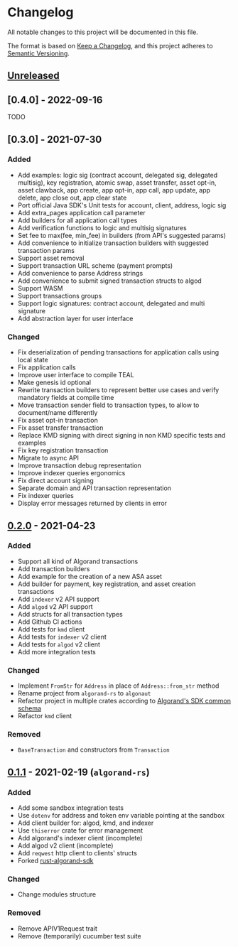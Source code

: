 # Changelog

All notable changes to this project will be documented in this file.

The format is based on [Keep a Changelog](https://keepachangelog.com/en/1.0.0/),
and this project adheres to [Semantic Versioning](https://semver.org/spec/v2.0.0.html).

## [Unreleased]

## [0.4.0] - 2022-09-16

TODO

## [0.3.0] - 2021-07-30

### Added

- Add examples: logic sig (contract account, delegated sig, delegated
  multisig), key registration, atomic swap, asset transfer, asset opt-in, asset
  clawback, app create, app opt-in, app call, app update, app delete, app close out, app
  clear state
- Port official Java SDK's Unit tests for account, client, address, logic sig
- Add extra_pages application call parameter
- Add builders for all application call types
- Add verification functions to logic and multisig signatures
- Set fee to max(fee, min_fee) in builders (from API's suggested params)
- Add convenience to initialize transaction builders with suggested transaction params
- Support asset removal
- Support transaction URL scheme (payment prompts)
- Add convenience to parse Address strings
- Add convenience to submit signed transaction structs to algod
- Support WASM
- Support transactions groups
- Support logic signatures: contract account, delegated and multi signature
- Add abstraction layer for user interface

### Changed

- Fix deserialization of pending transactions for application calls using local state
- Fix application calls
- Improve user interface to compile TEAL
- Make genesis id optional
- Rewrite transaction builders to represent better use cases and verify mandatory fields at compile time
- Move transaction sender field to transaction types, to allow to document/name differently
- Fix asset opt-in transaction
- Fix asset transfer transaction
- Replace KMD signing with direct signing in non KMD specific tests and examples
- Fix key registration transaction
- Migrate to async API
- Improve transaction debug representation
- Improve indexer queries ergonomics
- Fix direct account signing
- Separate domain and API transaction representation
- Fix indexer queries
- Display error messages returned by clients in error

## [0.2.0] - 2021-04-23

### Added

- Support all kind of Algorand transactions
- Add transaction builders
- Add example for the creation of a new ASA asset
- Add builder for payment, key registration, and asset creation transactions
- Add `indexer` v2 API support
- Add `algod` v2 API support
- Add structs for all transaction types
- Add Github CI actions
- Add tests for `kmd` client
- Add tests for `indexer` v2 client
- Add tests for `algod` v2 client
- Add more integration tests

### Changed

- Implement `FromStr` for `Address` in place of `Address::from_str` method
- Rename project from `algorand-rs` to `algonaut`
- Refactor project in multiple crates according to [Algorand's SDK common schema](https://github.com/algorand/algorand-sdk-testing#sdk-overview)
- Refactor `kmd` client

### Removed

- `BaseTransaction` and constructors from `Transaction`

## [0.1.1] - 2021-02-19 (`algorand-rs`)

### Added

- Add some sandbox integration tests
- Use `dotenv` for address and token env variable pointing at the sandbox
- Add client builder for: algod, kmd, and indexer
- Use `thiserror` crate for error management
- Add algorand's indexer client (incomplete)
- Add algod v2 client (incomplete)
- Add `reqwest` http client to clients' structs
- Forked [rust-algorand-sdk](https://github.com/mraof/rust-algorand-sdk)

### Changed

- Change modules structure

### Removed

- Remove APIV1Request trait
- Remove (temporarily) cucumber test suite

[unreleased]: https://github.com/manuelmauro/algonaut/compare/v0.2.0...HEAD
[0.2.0]: https://github.com/manuelmauro/algonaut/compare/v0.1.1...v0.2.0
[0.1.1]: https://github.com/manuelmauro/algonaut/releases/tag/v0.1.1
